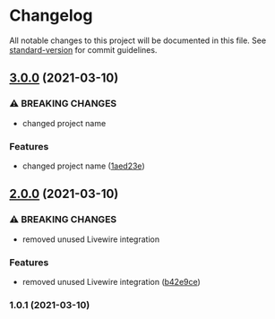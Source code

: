 # Changelog

All notable changes to this project will be documented in this file. See [standard-version](https://github.com/conventional-changelog/standard-version) for commit guidelines.

## [3.0.0](https://github.com/riteable/staravel/compare/v2.0.0...v3.0.0) (2021-03-10)


### ⚠ BREAKING CHANGES

* changed project name

### Features

* changed project name ([1aed23e](https://github.com/riteable/staravel/commit/1aed23ea848ba6a5773da1e2b718e1af932343e1))

## [2.0.0](https://github.com/riteable/larawire/compare/v1.0.1...v2.0.0) (2021-03-10)


### ⚠ BREAKING CHANGES

* removed unused Livewire integration

### Features

* removed unused Livewire integration ([b42e9ce](https://github.com/riteable/larawire/commit/b42e9cee4980ffe782e27edfdb988b124850f128))

### 1.0.1 (2021-03-10)
